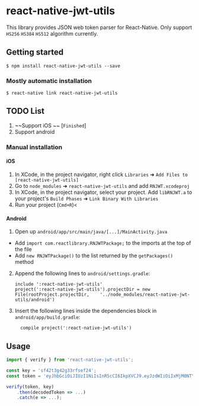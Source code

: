 
# react-native-jwt-utils
This library provides JSON web token parser for React-Native. Only support `HS256` `HS384` `HS512` algorithm currently.

## Getting started

`$ npm install react-native-jwt-utils --save`

### Mostly automatic installation

`$ react-native link react-native-jwt-utils`

## TODO List

1. ~~Support iOS ~~ [`Finished`]
2. Support android

### Manual installation


#### iOS

1. In XCode, in the project navigator, right click `Libraries` ➜ `Add Files to [react-native-jwt-utils]`
2. Go to `node_modules` ➜ `react-native-jwt-utils` and add `RNJWT.xcodeproj`
3. In XCode, in the project navigator, select your project. Add `libRNJWT.a` to your project's `Build Phases` ➜ `Link Binary With Libraries`
4. Run your project (`Cmd+R`)<

#### Android

1. Open up `android/app/src/main/java/[...]/MainActivity.java`
  - Add `import com.reactlibrary.RNJWTPackage;` to the imports at the top of the file
  - Add `new RNJWTPackage()` to the list returned by the `getPackages()` method
2. Append the following lines to `android/settings.gradle`:
  	```
  	include ':react-native-jwt-utils'
  	project(':react-native-jwt-utils').projectDir = new File(rootProject.projectDir, 	'../node_modules/react-native-jwt-utils/android')
  	```
3. Insert the following lines inside the dependencies block in `android/app/build.gradle`:
  	```
      compile project(':react-native-jwt-utils')
  	```

## Usage
```javascript
import { verify } from 'react-native-jwt-utils';

const key = 'sf42t3g42g33rfsef24';
const token = 'eyJhbGciOiJIUzI1NiIsInR5cCI6IkpXVCJ9.eyJzdWIiOiIxMjM0NTY3ODkwIiwibmFtZSI6IkpvaG4gRG9lIiwiaWF0IjoxNTE2MjM5MDIyfQ.ighoTHFH7ZhkCMjX0JIMVrGTawxm7-eZf5U8TDIuNY8';

verify(token, key)
	.then(decodedToken => ...)
	.catch(e => ...);

```
  